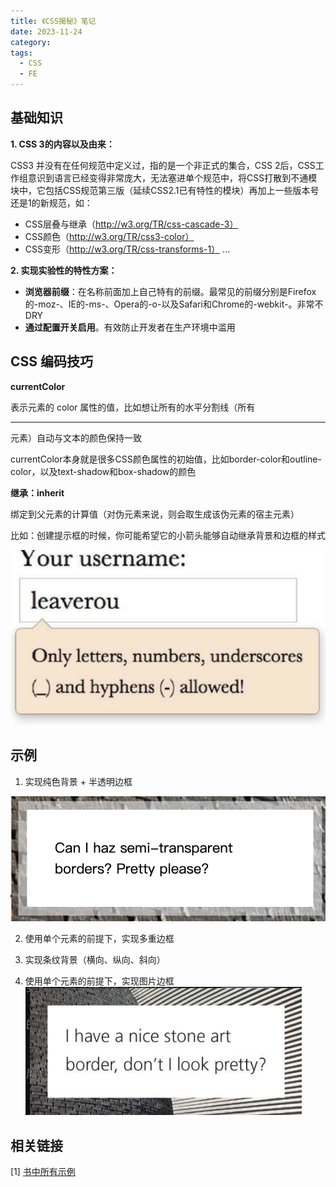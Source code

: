 ```yaml
---
title: 《CSS揭秘》笔记
date: 2023-11-24
category: 
tags:
  - CSS
  - FE
---
```


<!-- more -->

## 基础知识

**1. CSS 3的内容以及由来：**

CSS3 并没有在任何规范中定义过，指的是一个非正式的集合，CSS 2后，CSS工作组意识到语言已经变得非常庞大，无法塞进单个规范中，将CSS打散到不通模块中，它包括CSS规范第三版（延续CSS2.1已有特性的模块）再加上一些版本号还是1的新规范，如：

- CSS层叠与继承（http://w3.org/TR/css-cascade-3）
- CSS颜色（http://w3.org/TR/css3-color）
- CSS变形（http://w3.org/TR/css-transforms-1）
...


**2. 实现实验性的特性方案：**

- **浏览器前缀**：在名称前面加上自己特有的前缀。最常见的前缀分别是Firefox的-moz-、IE的-ms-、Opera的-o-以及Safari和Chrome的-webkit-。非常不DRY
- **通过配置开关启用**。有效防止开发者在生产环境中滥用



## CSS 编码技巧

**currentColor**

表示元素的 color 属性的值，比如想让所有的水平分割线（所有<hr>元素）自动与文本的颜色保持一致

currentColor本身就是很多CSS颜色属性的初始值，比如border-color和outline-color，以及text-shadow和box-shadow的颜色

**继承：inherit**

绑定到父元素的计算值（对伪元素来说，则会取生成该伪元素的宿主元素）

比如：创建提示框的时候，你可能希望它的小箭头能够自动继承背景和边框的样式

![inherit](./image/skill-inherit.png)

## 示例

1. 实现纯色背景 + 半透明边框 

![Alt text](./image/css-secrets-share/background-clip.png)

2. 使用单个元素的前提下，实现多重边框

3. 实现条纹背景（横向、纵向、斜向）

4. 使用单个元素的前提下，实现图片边框
![alt text](./image/css-secrets-share/img-border.png)

<!-- 六 复杂背景：棋盘、圆点重复 -->



<!-- 4. 如何画一个半圆
1. 画一个饼图 -->

## 相关链接

[1] [书中所有示例](https://play.csssecrets.io/)

